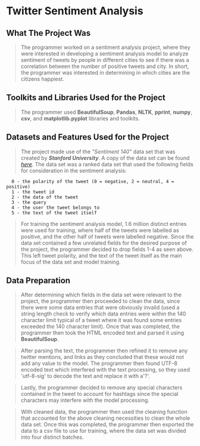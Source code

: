 # Twitter Sentiment Analysis

## What The Project Was

>The programmer worked on a sentiment analysis project, where they were interested in developing a sentiment analysis model to 
>analyze sentiment of tweets by people in different cities to see if there was a correlation between the number of positive tweets and city. In short, the programmer was interested in determining in which cities are the citizens happiest.

## Toolkits and Libraries Used for the Project

>The programmer used **BeautifulSoup**, **Pandas**, **NLTK**, **pprint**, **numpy**, **csv**, and **matplotlib.pyplot** libraries and toolkits.

## Datasets and Features Used for the Project

>The project made use of the _"Sentiment 140"_ data set that was created by _**Stanford University**_. A copy of the data set can be found [_here_](http://help.sentiment140.com/for-students/).
>The data set was a ranked data set that used the following fields for consideration in the sentiment analysis:

      0 - the polarity of the tweet (0 = negative, 2 = neutral, 4 = positive)
      1 - the tweet id
      2 - the data of the tweet
      3 - the query
      4 - the user the tweet belongs to
      5 - the text of the tweet itself

>For training the sentiment analysis model, 1.6 million distinct entries were used for training, where half of the tweets were labelled as positive,
> and the other half of tweets were labelled negative. 
>Since the data set contained a few unrelated fields for the desired purpose of the project, the programmer decided to drop fields 1-4 as seen above. This
>left tweet polarity, and the text of the tweet itself as the main focus of the data set and model training.


## Data Preparation

>After determining which fields in the data set were relevant to the project, the programmer then proceeded to clean the data, since there were some 
>data entries that were obviously invalid (used a string length check to verify which data entries were within the 140 character limit typical of a tweet
>where it was found some entries exceeded the 140 character limit). Once that was completed, the programmer then took the HTML encoded text and parsed 
>it using **BeautifulSoup**.

>After parsing the text, the programmer then refined it to remove any twitter mentions, and links as they concluded that these would not add any value to the model. 
>The programmer then found UTF-8 encoded text which interfered with the text processing, so they used 'utf-8-sig' to decode the text and replace it with a'?'.

>Lastly, the programmer decided to remove any special characters contained in the tweet to account for hashtags since the special characters may interfere with
>the model processing.

>With cleaned data, the programmer then used the cleaning function that accounted for the above cleaning necessities to clean the whole data set. Once this was 
>completed, the programmer then exported the data to a csv file to use for training, where the data set was divided into four distinct batches.

